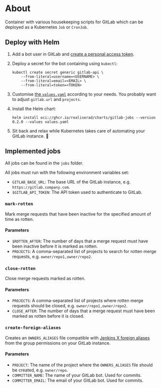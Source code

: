 # About

Container with various housekeeping scripts for GitLab which can be deployed
as a Kubernetes `Job` or `CronJob`.

## Deploy with Helm

1.
    Add a bot user in GitLab and [create a personal access token](https://docs.gitlab.com/ee/user/profile/personal_access_tokens.html#create-a-personal-access-token).

2.
    Deploy a secret for the bot containing using `kubectl`:

    ```shell
    kubectl create secret generic gitlab-api \
        --from-literal=username=<USERNAME> \
        --from-literal=email=<EMAIL> \
        --from-literal=token=<TOKEN>
    ```

3.
    Customise [the `values.yaml`](https://github.com/Realiserad/gitlab-jobs/blob/main/chart/values.yaml)
    according to your needs. You probably want to adjust `gitlab.url` and `projects`.

4.
    Install the Helm chart:

    ```shell
    helm install oci://ghcr.io/realiserad/charts/gitlab-jobs --version 0.2.0 --values values.yaml
    ```

5.
    Sit back and relax while Kubernetes takes care of automating your GitLab instance. 🍷

## Implemented jobs

All jobs can be found in the `jobs` folder.

All jobs must run with the following environment variables set:

- `GITLAB_BASE_URL`: The base URL of the GitLab instance, e.g. `https://gitlab.company.com`.
- `$GITLAB_API_TOKEN`: The API token used to authenticate to GitLab.

### `mark-rotten`

Mark merge requests that have been inactive for the specified amount of time
as rotten.

#### Parameters

- `$ROTTEN_AFTER`: The number of days that a merge request must have been
inactive before it is marked as rotten.
- `PROJECTS`: A comma-separated list of projects to search for rotten merge
requests, e.g. `owner/repo1,owner/repo2`.

### `close-rotten`

Close merge requests marked as rotten.

#### Parameters

- `PROJECTS`: A comma-separated list of projects where rotten merge requests
should be closed, e.g. `owner/repo1,owner/repo2`.
- `CLOSE_AFTER`: The number of days that a merge request must have been marked
as rotten before it is closed.

### `create-foreign-aliases`

Creates an `OWNERS_ALIASES` file compatible with
[Jenkins X foreign aliases](https://jenkins-x.io/blog/2023/02/09/foreign-aliases/)
from the group permissions on your GitLab instance.

#### Parameters

- `PROJECT`: The name of the project where the `OWNERS_ALIASES` file should be
  created, e.g. `owner/repo`.
- `COMMITTER_NAME`: The name of your GitLab bot. Used for commits.
- `COMMITTER_EMAIL`: The email of your GitLab bot. Used for commits.
